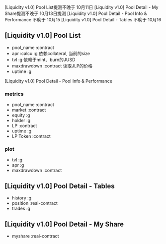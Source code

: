 [Liquidity v1.0] Pool List提测不晚于 10月11日
[Liquidity v1.0] Pool Detail - My Share提测不晚于 10月13日提测
[Liquidity v1.0] Pool Detail - Pool Info & Performance 不晚于 10月15
[Liquidity v1.0] Pool Detail - Tables 不晚于 10月16




## [Liquidity v1.0] Pool List
- pool_name :contract
- apr :calcu :g 依赖collateral, 当前的size
- tvl :g 依赖于mint、burn的JUSD
- maxdrawdown :contract 读取JLP的价格
- uptime :g


[Liquidity v1.0] Pool Detail - Pool Info & Performance
### metrics
- pool_name :contract
- market :contract
- equity :g
- holder :g
- LP :contract
- uptime :g
- LP Token :contract


### plot
- tvl :g
- apr :g
- maxdrawdown :contract


## [Liquidity v1.0] Pool Detail - Tables
- history :g
- position :real-contract
- trades :g

## [Liquidity v1.0] Pool Detail - My Share
- myshare :real-contract